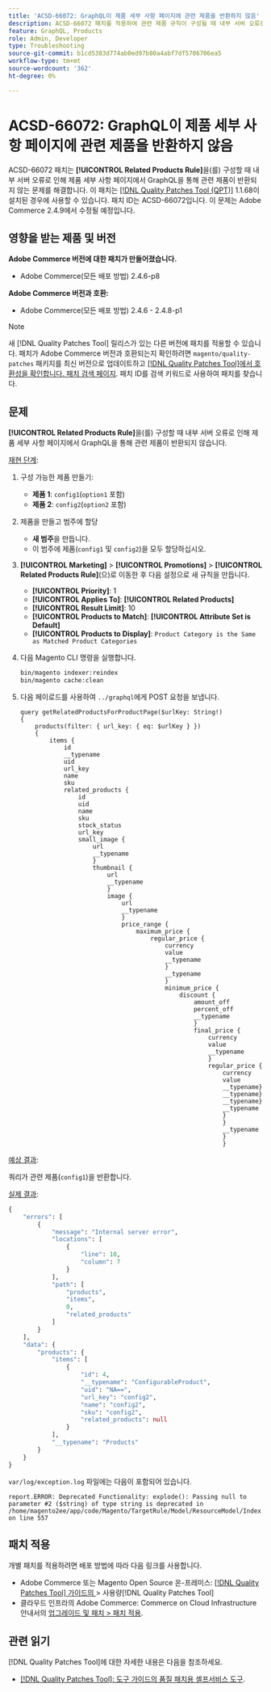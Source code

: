 ```yaml
---
title: 'ACSD-66072: GraphQL이 제품 세부 사항 페이지에 관련 제품을 반환하지 않음'
description: ACSD-66072 패치를 적용하여 관련 제품 규칙이 구성될 때 내부 서버 오류로 인해 제품 세부 사항 페이지에서 GraphQL을 통해 관련 제품이 반환되지 않는 Adobe Commerce 문제를 해결합니다.
feature: GraphQL, Products
role: Admin, Developer
type: Troubleshooting
source-git-commit: b1cd5383d774ab0ed97b80a4abf7df5706706ea5
workflow-type: tm+mt
source-wordcount: '362'
ht-degree: 0%

---
```



# ACSD-66072: GraphQL이 제품 세부 사항 페이지에 관련 제품을 반환하지 않음

ACSD-66072 패치는 **[!UICONTROL Related Products Rule]**&#x200B;을(를) 구성할 때 내부 서버 오류로 인해 제품 세부 사항 페이지에서 GraphQL을 통해 관련 제품이 반환되지 않는 문제를 해결합니다. 이 패치는 [[!DNL Quality Patches Tool (QPT)]](/help/tools/quality-patches-tool/quality-patches-tool-to-self-serve-quality-patches.md) 1.1.68이 설치된 경우에 사용할 수 있습니다. 패치 ID는 ACSD-66072입니다. 이 문제는 Adobe Commerce 2.4.9에서 수정될 예정입니다.

## 영향을 받는 제품 및 버전

**Adobe Commerce 버전에 대한 패치가 만들어졌습니다.**

* Adobe Commerce(모든 배포 방법) 2.4.6-p8

**Adobe Commerce 버전과 호환:**

* Adobe Commerce(모든 배포 방법) 2.4.6 - 2.4.8-p1

>[!NOTE]
>
>새 [!DNL Quality Patches Tool] 릴리스가 있는 다른 버전에 패치를 적용할 수 있습니다. 패치가 Adobe Commerce 버전과 호환되는지 확인하려면 `magento/quality-patches` 패키지를 최신 버전으로 업데이트하고 [[!DNL Quality Patches Tool]에서 호환성을 확인합니다. 패치 검색 페이지](https://experienceleague.adobe.com/tools/commerce-quality-patches/index.html?lang=ko). 패치 ID를 검색 키워드로 사용하여 패치를 찾습니다.

## 문제

**[!UICONTROL Related Products Rule]**&#x200B;을(를) 구성할 때 내부 서버 오류로 인해 제품 세부 사항 페이지에서 GraphQL을 통해 관련 제품이 반환되지 않습니다.

<u>재현 단계</u>:

1. 구성 가능한 제품 만들기:
   * **제품 1**: `config1`(`option1` 포함)
   * **제품 2**: `config2`(`option2` 포함)

1. 제품을 만들고 범주에 할당
   * **새 범주**&#x200B;을 만듭니다.
   * 이 범주에 제품(`config1` 및 `config2`)을 모두 할당하십시오.

1. **[!UICONTROL Marketing]** > **[!UICONTROL Promotions]** > **[!UICONTROL Related Products Rule]**(으)로 이동한 후 다음 설정으로 새 규칙을 만듭니다.

   * **[!UICONTROL Priority]**: 1
   * **[!UICONTROL Applies To]**: **[!UICONTROL Related Products]**
   * **[!UICONTROL Result Limit]**: 10
   * **[!UICONTROL Products to Match]**: **[!UICONTROL Attribute Set is Default]**
   * **[!UICONTROL Products to Display]**: `Product Category is the Same as Matched Product Categories`

1. 다음 Magento CLI 명령을 실행합니다.

   ```bash
   bin/magento indexer:reindex
   bin/magento cache:clean
   ```

1. 다음 페이로드를 사용하여 `../graphql`에게 POST 요청을 보냅니다.

   ```
   query getRelatedProductsForProductPage($urlKey: String!) 
   {
       products(filter: { url_key: { eq: $urlKey } }) 
       {
           items {
               id
               __typename
               uid
               url_key
               name
               sku
               related_products {
                   id
                   uid
                   name
                   sku
                   stock_status
                   url_key
                   small_image {
                       url
                       __typename
                       }
                       thumbnail {
                           url
                           __typename
                           }
                           image {
                               url
                               __typename
                               }
                               price_range {
                                   maximum_price {
                                       regular_price {
                                           currency
                                           value
                                           __typename
                                           }
                                           __typename
                                           }
                                           minimum_price {
                                               discount {
                                                   amount_off
                                                   percent_off
                                                   __typename
                                                   }
                                                   final_price {
                                                       currency
                                                       value
                                                       __typename
                                                       }
                                                       regular_price {
                                                           currency
                                                           value
                                                           __typename}
                                                           __typename}
                                                           __typename}
                                                           __typename
                                                           }
                                                           }
                                                           __typename
                                                           }
                                                           }
   ```

<u>예상 결과</u>:

쿼리가 관련 제품(`config1`)을 반환합니다.

<u>실제 결과</u>:

```graphql
{
    "errors": [
        {
            "message": "Internal server error",
            "locations": [
                {
                    "line": 10,
                    "column": 7
                }
            ],
            "path": [
                "products",
                "items",
                0,
                "related_products"
            ]
        }
    ],
    "data": {
        "products": {
            "items": [
                {
                    "id": 4,
                    "__typename": "ConfigurableProduct",
                    "uid": "NA==",
                    "url_key": "config2",
                    "name": "config2",
                    "sku": "config2",
                    "related_products": null
                }
            ],
            "__typename": "Products"
        }
    }
}
```

`var/log/exception.log` 파일에는 다음이 포함되어 있습니다.

```
report.ERROR: Deprecated Functionality: explode(): Passing null to parameter #2 ($string) of type string is deprecated in /home/magento2ee/app/code/Magento/TargetRule/Model/ResourceModel/Index.php on line 557
```

## 패치 적용

개별 패치를 적용하려면 배포 방법에 따라 다음 링크를 사용합니다.

* Adobe Commerce 또는 Magento Open Source 온-프레미스: [[!DNL Quality Patches Tool]  가이드의 ](/help/tools/quality-patches-tool/usage.md)> 사용량[!DNL Quality Patches Tool]
* 클라우드 인프라의 Adobe Commerce: Commerce on Cloud Infrastructure 안내서의 [업그레이드 및 패치 > 패치 적용](https://experienceleague.adobe.com/docs/commerce-cloud-service/user-guide/develop/upgrade/apply-patches.html?lang=ko).

## 관련 읽기

[!DNL Quality Patches Tool]에 대한 자세한 내용은 다음을 참조하세요.

* [[!DNL Quality Patches Tool]: 도구 가이드의 품질 패치용 셀프서비스 도구](/help/tools/quality-patches-tool/quality-patches-tool-to-self-serve-quality-patches.md).

